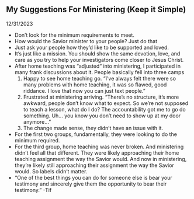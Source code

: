 ## My Suggestions For Ministering (Keep it Simple)
12/31/2023
- Don’t look for the minimum requirements to meet. 
- How would the Savior minister to your people? Just do that 
- Just ask your people how they’d like to be supported and loved. 
- It’s just like a mission. You should show the same devotion, love, and care as you try to help your investigators come closer to Jesus Christ.
- After home teaching was “adjusted“ into ministering, I participated in many frank discussions about it. People basically fell into three camps
	1. Happy to see home teaching go. “I’ve always felt there were so many problems with home teaching, it was so flawed, good riddance. I love that now you can just text people.”
	1. Frustrated at ministering arriving. “There’s no structure, it’s more awkward, people don’t know what to expect. So we’re not supposed to teach a lesson, what do I do? The accountability got me to go do something. Uh… you know you don’t need to show up at my door anymore…”
	1. The change made sense, they didn’t have an issue with it.
- For the first two groups, fundamentally, they were looking to do the minimum required.
- For the third group, home teaching was never broken. And ministering didn’t feel all that different. They were likely approaching their home teaching assignment the way the Savior would. And now in ministering, they’re likely still approaching their assignment the way the Savior would. So labels didn’t matter.
- “One of the best things you can do for someone else is bear your testimony and sincerely give them the opportunity to bear their testimony.” -Tif